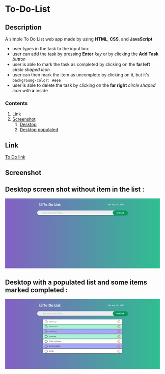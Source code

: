 # To-Do-List

## Description

A simple To Do List web app made by using **HTML**, **CSS**, and **JavaScript**

- user types in the task to the input box
- user can add the task by pressing **Enter** _key_ or by clicking the **Add Task** _button_
- user is able to mark the task as completed by clicking on the **far left** _circle shaped icon_
- user can then mark the item as uncomplete by clicking on it, but it's `backgroung-color: #eee` 
- user is able to delete the task by clicking on the **far right** _circle shaped icon with **x**_  inside

### Contents

1. [Link](#link)
2. [Screenshot](#screenshot)
   1. [Desktop](#desktop)
   2. [Desktop populated](#dektop2)

## Link

[To Do link](https://jfcode101.github.io/To-Do-List/)

## Screenshot

## Desktop screen shot without item in the list <a name="desktop"></a> : 
![Desktop view without item added](/images/desktop1.png)

## Desktop with a populated list and some items marked completed <a name="desktop2"></a> : 
![Desktop view with item added and some marked completed](/images/deskt-items.png)


